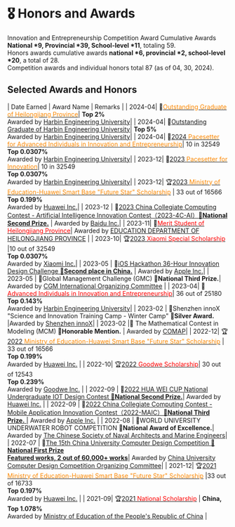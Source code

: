 # 🎖 Honors and Awards

Innovation and Entrepreneurship Competition Award Cumulative Awards **National \*9, Provincial \*39, School-level \*11**, totaling 59. <br>
Honors awards cumulative awards **national \*6, provincial \*2, school-level \*20**, a total of 28. <br>
Competition awards and individual honors total 87 (as of 04, 30, 2024). <br>

## Selected Awards and Honors

| Date Earned | Award Name | Remarks | 
| 2024-04| 🏅[<font color="#fc8803">Outstanding Graduate of Heilongjiang Province</font>]()|  **Top 2%** <br>Awarded  by [Harbin Engineering University](http://www.hrbeu.edu.cn/)|
| 2024-04| 🏅[Outstanding Graduate of Harbin Engineering University]()|  **Top 5%** <br>Awarded  by [Harbin Engineering University](http://www.hrbeu.edu.cn/)|
| 2024-04| 🏅[2024 <font color="#fc8803">Pacesetter for Advanced Individuals in Innovation and Entrepreneurship</font>](https://qihang.hrbeu.edu.cn/2024/0427/c960a324682/page.htm)|  10 in 32549 <br> **Top 0.0307%** <br>Awarded  by [Harbin Engineering University](http://www.hrbeu.edu.cn/)|
| 2023-12| 🏅[2023 <font color="#fc8803">Pacesetter for Innovation</font>]()|  10 in 32549 <br> **Top 0.0307%** <br>Awarded  by [Harbin Engineering University](http://www.hrbeu.edu.cn/)|
| 2023-12| 🏆️[2023 <font color="#fc8803">Ministry of Education-Huawei Smart Base "Future Star" Scholarship</font>]() | 33 out of 16566 <br> **Top 0.199%**<br>Awarded by [Huawei Inc.](https://huawei.com)| 
| 2023-12 | 🥈[2023 China Collegiate Computing Contest - Artificial Intelligence Innovation Contest（2023-4C-AI）**🥈National Second Prize.**](https://mp.weixin.qq.com/s/cMY3YsJgaUn4Ew4HvcQXeg) | Awarded by [Baidu Inc.](http://aicontest.baidu.com/)| 
| 2023-11| 🏅[<font color="#ff0000">Merit Student of Heilongjiang Province</font>](http://cstc.hrbeu.edu.cn/2023/1108/c3688a318900/page.htm)| Awarded by [EDUCATION DEPARTMENT OF HEILONGJIANG PROVINCE](http://jyt.hlj.gov.cn/) | 
| 2023-10| 🏆[2023 <font color="#ff0000">Xiaomi Special Scholarship</font>](http://camel.hrbeu.edu.cn/2023/1011/c1233a316856/page.htm) |10 out of 32549<br> **Top 0.0307%**<br>Awarded by [Xiaomi Inc.](https://www.mi.com/)| 
| 2023-05 | 🥈[iOS Hackathon 36-Hour Innovation Design Challenge **🥈Second place in China.**](https://mp.weixin.qq.com/s/eFNMVKPZDiNbcwyC42HW3w) | Awarded by [Apple Inc.](http://www.appcontest.net/)|
| 2023-05 | 🥉Global Management Challenge (GMC) **🥉National Third Prize.**|  Awarded by [CGM International Organizing Committee](https://www.gmc-china.net/news/1349-a4bc3384ff422a266d51.html) | 
| 2023-04| 🏅[<font color="#ff0000">Advanced Individuals in Innovation and Entrepreneurship</font>](http://qihang.hrbeu.edu.cn/2023/0418/c960a306931/page.htm)|  36 out of 25180<br> **Top 0.143%** <br>Awarded  by [Harbin Engineering University](http://www.hrbeu.edu.cn/)| 
| 2023-02 | 🥈Shenzhen innoX "Science and Innovation Training Camp - Winter Camp"  **🥈Silver Award.** |Awarded by [Shenzhen innoX](https://www.innoxsz.com/)|
| 2023-02 |🥉 The Mathematical Contest in Modeling (MCM) **🥉Honorable Mention.** | Awarded by [COMAP](https://www.comap.com/contests/mcm-icm)| 
| 2022-12| 🏆️[2022 <font color="#fc8803">Ministry of Education-Huawei Smart Base "Future Star" Scholarship</font>](https://edu.hicomputing.huawei.com/winnerlist) | 33 out of 16566 <br>**Top 0.199%**<br>Awarded by [Huawei Inc.](https://huawei.com) |
| 2022-10| 🏆[2022 <font color="#ff0000">Goodwe Scholarship</font>](http://cstc.hrbeu.edu.cn/2022/0930/c3688a298058/page.htm)| 30 out of 12543 <br>**Top 0.239%**<br>Awarded by [Goodwe Inc.](https://www.goodwe.com/about-goodwe/company-profile) | 
| 2022-09 | 🥈[2022 HUA WEI CUP National Undergraduate IOT Design Contest **🥈National Second Prize.**](http://iot.sjtu.edu.cn/show.aspx?info_lb=34&info_id=2916&flag=2)| Awarded by [Huawei Inc.](https://huawei.com) | 
| 2022-09 | 🥉[2022 China Collegiate Computing Contest - Mobile Application Innovation Contest（2022-MAIC）**🥉National Third Prize.** ](https://mp.weixin.qq.com/s/SLTUPYVuVnZEPulpZu5ZPw)| Awarded by [Apple Inc.](http://www.appcontest.net/) | 
| 2022-08 | 🥉WORLD UNIVERSITY UNDERWATER ROBOT COMPETITION **🥉National Award of Excellence.**| Awarded by [The Chinese Society of Naval Architects and Marine Engineers](https://w2urc.org/en/intro/about/)| 
| 2022-07 | 🥇[The 15th China University Computer Design Competition **🥇National First Prize**<br>**Featured works, 2 out of 60,000+ works**](https://2022.jsjds.com.cn/Backend/Common/file/download?name=d6qHRHfkPz81TnnGu8UfzFuRCH7DeDrc.pdf)| Awarded by [China University Computer Design Competition Organizing Committee](https://jsjds.blcu.edu.cn/)| 
| 2021-12| 🏆[2021 <font color="#fc8803">Ministry of Education-Huawei Smart Base "Future Star" Scholarship</font>](https://edu.hicomputing.huawei.com/winnerlist) |33 out of 16733 <br>**Top 0.197%**<br>Awarded by [Huawei Inc.](https://huawei.com) | 
| 2021-09| 🏆[2021 <font color="#ff0000">National Scholarship</font>](http://www.moe.gov.cn/jyb_xxgk/s5743/s5744/A05/202112/t20211216_587869.html) | **China, Top 1.078%** <br>Awarded by [Ministry of Education of the People's Republic of China](http://www.moe.gov.cn/jyb_xxgk/s5743/s5744/A05/202112/t20211216_587869.html) | 


<!-- ## Honors & Scholarships

| 序号 | 获得日期 | 奖励名称| 备注 | 
| -- | - | ----- | -- | 
| 25 | 2023-12| 🏅[2023年度<font color="#fc8803">哈尔滨工程大学创新标兵（5k）</font>]()| 校级，全校10人<br>（0.169%，2023年本硕博） |
| 24 | 2023-12| 🏆️[2023年度<font color="#fc8803">教育部-华为“智能基座”未来之星奖学金特等奖（5k）</font>]() | 企业奖学金，国家级（0.199%）<br>33/16566（2019-2022本）<br> 教育部-华为智能基座联合工作组<br>[华为技术有限公司](https://huawei.com)、[华为高校发展计划](https://edu.hicomputing.huawei.com/) | 
| 23 | 2022-11| [哈尔滨工程大学创新标兵候选人提名](http://cstc.hrbeu.edu.cn/2023/1111/c3688a318999/page.htm)| 校级（0.169%），全校41人| 
| 22 | 2023-11| 🏅[<font color="#ff0000">黑龙江省三好学生</font>](http://cstc.hrbeu.edu.cn/2023/1108/c3688a318900/page.htm)| 黑龙江省 ,黑龙江省教育厅 | 
| 21 | 2023-11| [哈尔滨工程大学三好学生](http://cstc.hrbeu.edu.cn/2023/1111/c3688a318999/page.htm)| 校级 | 
| 20 | 2023-10| 🏆[2022-2023年度奖学金：<font color="#ff0000">小米特等奖学金（20k）</font>](http://camel.hrbeu.edu.cn/2023/1011/c1233a316856/page.htm) | 社会奖学金，国家级（0.0307%）<br>10/32549（2023年在校本硕博）<br>哈尔滨工程大学<br>[小米科技有限责任公司](https://www.mi.com/)、[小米公益基金会](https://www.mi.com/foundation/index) | 
| 19 | 2023-09| [2023年秋季学期校优秀学生一等奖学金（1k）](http://camel.hrbeu.edu.cn/2023/1007/c1236a316595/page.htm) | 校奖学金，校级（5%）| 
| 18 | 2023-04| 哈尔滨工程大学优秀共青团员标兵候选人提名| 校级（0.12%），全校21人，2019-2021本硕博| 
| 17 | 2023-04| 🏅[<font color="#ff0000">哈尔滨工程大学创新创业先进个人</font>](http://qihang.hrbeu.edu.cn/2023/0418/c960a306931/page.htm)| 0.143%，36/25180（2019-2021本研） | 
| 16 | 2023-04| 哈尔滨工程大学优秀共青团员| 5%| 
| 15 | 2023-03| [2023年春季学期校优秀学生一等奖学金（1k）](http://camel.hrbeu.edu.cn/2023/0508/c1236a307919/page.htm) | 校奖学金，校级（5%）| 
| 14 | 2023-02| 深圳科创学院“科创训练营·冬令营” 初级产品经理 |  深圳科创学院 | 
| 13 | 2022-12| 🏆️[2022年度<font color="#fc8803">教育部-华为“智能基座”未来之星奖学金特等奖（5k）</font>](https://edu.hicomputing.huawei.com/winnerlist) | 企业奖学金，国家级（0.199%）<br>33/16566（2019-2022本）<br> 教育部-华为智能基座联合工作组<br>[华为技术有限公司](https://huawei.com)、[华为高校发展计划](https://edu.hicomputing.huawei.com/) |
| 12 | 2022-11| [哈尔滨工程大学创新标兵候选人提名](http://cstc.hrbeu.edu.cn/2022/1121/c3688a301553/page.htm)| 校级（0.169%），全校43人| 
| 11 | 2022-11| 哈尔滨工程大学三好学生| 5%| 
| 10 | 2022-09| 🏆[2021-2022年度奖学金：<font color="#ff0000">固德威奖学金（10k）</font>](http://cstc.hrbeu.edu.cn/2022/0930/c3688a298058/page.htm)| 社会奖学金，校级（0.239%）<br>30/12543（2019-2021本）<br>哈尔滨工程大学、[固德威技术股份有限公司](https://www.goodwe.com/about-goodwe/company-profile)| 
| 9| 2022-08| 校大学生创业联盟优秀副部长| | 
| 8| 2022-04| 哈尔滨工程大学优秀共青团员| 5%| 
| 7| 2022-03| [2022年春季学期校优秀学生一等奖学金（0.4k）](http://camel.hrbeu.edu.cn/2022/0402/c1236a284447/page.htm)| 校奖学金，校级（8%）| 
| 6| 2021-12| 🏆[2021年度<font color="#fc8803">教育部-华为智能基座“未来之星”奖学金（1k）</font>](https://edu.hicomputing.huawei.com/winnerlist) | 企业奖学金，国家级（0.197%）<br>33/16733（2018-2021本）<br>教育部-华为智能基座联合工作组<br>[华为技术有限公司](https://huawei.com)、[华为高校发展计划](https://edu.hicomputing.huawei.com/) | 
| 5| 2021-11| 哈尔滨工程大学三好学生| 5%| 
| 4| 2021-09| 🏆[2020-2021年度奖学金：<font color="#ff0000">国家奖学金（8k）</font>](http://www.moe.gov.cn/jyb_xxgk/s5743/s5744/A05/202112/t20211216_587869.html) | 国家奖学金，国家级（1.078%）<br> 中华人民共和国教育部 | 
| 3| 2021-06| 校大学生创业联盟优秀部员| | 
| 2| 2021-06| 校优秀志愿者| | 
| 1| 2021-03| [2021年春季学期校优秀学生一等奖学金（0.4k）](http://camel.hrbeu.edu.cn/2021/0401/c1236a266471/page.htm)| 校奖学金，校级（8%）| -->

<!-- ## Competition Awards
### National level and above

| 序号 | 获得日期 | 奖励名称| 获奖等级| 颁奖单位 |
| -- | - | -- | -- | --- | 
| 9| 2023-12-09 | [中国高校计算机大赛-第六届人工智能创意赛（2023-4C-AI）](https://mp.weixin.qq.com/s/cMY3YsJgaUn4Ew4HvcQXeg) | 🥈国家级二等奖 | 全国高等学校计算机教育研究会| 
| 8| 2023-05-20 | [iOS Hackathon创新设计挑战赛](https://mp.weixin.qq.com/s/eFNMVKPZDiNbcwyC42HW3w) | 🥈全国第二名| 浙江工业大学设计与建筑学院<br>浙大城市学院计算机与计算科学学院 |
| 7| 2023-05-01 | 国际企业管理挑战赛中国赛区| 🥉国家级三等奖| Global Management Challenge<br> International Organizing Committee | 
| 6| 2023-02-11 | 深圳科创学院“科创训练营·冬令营” | 🥈银奖| 深圳科创学院 |
| 5| 2023-02-01 | 美国数学建模联赛| 🥉Honorable Mention | 美国数学建模竞赛委员会（MCM/ICM）| 
| 4| 2022-09-01 | [全国大学生物联网设计竞赛（华为杯）](http://iot.sjtu.edu.cn/show.aspx?info_lb=34&info_id=2916&flag=2)| 🥈国家级二等奖| 全国高等学校计算机教育研究会<br>全国大学生物联网设计竞赛组委会 | 
| 3| 2022-09-01 | [中国高校计算机大赛-第七届移动应用创新赛（2022-MAIC）](https://mp.weixin.qq.com/s/SLTUPYVuVnZEPulpZu5ZPw)| 🥉国家级三等奖| 全国高等学校计算机教育研究会 | 
| 2| 2022-08-01 | 世界大学生水下机器人大赛| 🥉国家级优秀奖| 中国造船工程学会<br>世界大学生水下机器人大赛组委会 | 
| 1| 2022-07-01 | [第十五届中国大学生计算机设计大赛](https://2022.jsjds.com.cn/Backend/Common/file/download?name=d6qHRHfkPz81TnnGu8UfzFuRCH7DeDrc.pdf)| 🥇国家级一等奖<br>**（特色作品，全国共5项）** | 中国大学生计算机设计大赛组织委员会 | 


### Provincial and above

| 序号 | 获得日期 | 奖励名称 | 获奖等级 | 颁奖单位|
| -- | - | ------------ | - | ---- | 
| 1| 2021-08| 第七届中国国际“互联网+”大学生创新创业大赛-青红赛道创意组：“法保来了”——助力龙江小微企业的法律咨询 | 黑龙江省银奖 | 黑龙江省教育厅|
| 2| 2021-10| 第七届中国国际“互联网+”大学生创新创业大赛-产业命题赛道：提供Prometheus Exporter用于采集和监控openGauss服务的指标及数据 | 黑龙江省金奖（入围国赛） | 中国国际“互联网+”大学生创新创业大赛组织委员会、黑龙江省教育厅 |
| 3| 2021-11| 全国大学生数学建模竞赛 | 黑龙江省二等奖 | 全国大学生数学建模联赛黑龙江赛区组委会、中国工业与应用数学学会|
| 4| 2022-05| 第十五届中国大学生计算机设计大赛 | 黑龙江省二等奖 | 黑龙江省高等教育学会|
| 5| 2022-08| 第十三届“挑战杯”大学生创业计划竞赛 | 黑龙江省银奖 | 黑龙江省教育厅| 
| 6| 2022-08| 第八届中国国际“互联网+”大学生创新创业大赛-本科生创意组：海洋鹰眼——舰船海况观测系统 | 黑龙江省银奖 | 黑龙江省教育厅| 
| 7| 2022-08| 第八届中国国际“互联网+”大学生创新创业大赛-本科生创意组：盲人守卫者——助力盲人走出黑暗“看到”世界 | 黑龙江省银奖 | 黑龙江省教育厅| 
| 8| 2022-08| 第八届中国国际“互联网+”大学生创新创业大赛-青红赛道创意组：暖阳黄金瓜——映汇助农魂 | 黑龙江省金奖 | 黑龙江省教育厅| 
| 9| 2022-08| 第八届中国国际“互联网+”大学生创新创业大赛-产业命题赛道：多尺度城市基础设施数字化模型快速构建与可视分析 | 黑龙江省银奖 | 黑龙江省教育厅|
| 10 | 2022-08| 第八届中国国际“互联网+”大学生创新创业大赛-产业命题赛道：云中大学-WeLink小程序（We码）| 黑龙江省银奖 | 黑龙江省教育厅| 
| 11 | 2022-08| 第八届中国国际“互联网+”大学生创新创业大赛-产业命题赛道：基于昇腾算力及CANN的创新媒体处理应用 | 黑龙江省铜奖 | 黑龙江省教育厅|
| 12 | 2022-08| 全国大学生物联网设计竞赛（华为杯） | 东北赛区一等奖 | 全国高等学校计算机教育研究会、全国大学生物联网设计竞赛组委会| 
| 13 | 2022-08| 2022年-中国高校计算机大赛-第七届移动应用创新赛（2022-MAIC）| 东北赛区一等奖（top1） | 全国高等学校计算机教育研究会|
| 14 | 2022-09| 2022年-中国高校计算机大赛-人工智能创意赛（2022-4C-AI） | 东北赛区二等奖（top2） | 全国高等学校计算机教育研究会|
| 15 | 2022-09| 东北三省数学建模联赛 | 一等奖 | 东北三省数学建模联赛组委会|
| 16 | 2022-11| 全国大学生数学建模竞赛 | 黑龙江省一等奖 | 全国大学生数学建模联赛黑龙江赛区组委会、中国工业与应用数学学会|
| 17 | 2023-04| 第十四届蓝桥杯（软件类）C/C++程序设计大学A组 | 黑龙江省二等奖 | - |
| 18 | 2023-05| 第十四届中国大学生服务外包创新创业大赛 | 北部赛区三等奖 | - | 
| 19 | 2023-07| 2023年-中国高校计算机大赛——第八届移动应用创新赛（2023-MAIC） | 东北赛区一等奖[（入围决赛）](http://www.appcontest.net/newsDetail?id=5209&type=show) | 全国高等学校计算机教育研究会|
| 20 | 2023-08-30 | 第九届中国国际“互联网+”大学生创新创业大赛-本科生创意组：“译”苇以航——船海术语智能翻译服务系统的领航者 | 黑龙江省银奖 | 黑龙江省教育厅| 
| 21 | 2023-08-30 | 第九届中国国际“互联网+”大学生创新创业大赛-本科生创意组：智海精度——北斗海洋精密定位增强系统助力国家海洋工程建设 | 黑龙江省金奖 | 黑龙江省教育厅| 
| 22 | 2023-08-30 | 第九届中国国际“互联网+”大学生创新创业大赛-本科生创意组：光明使者——赋能视障人群的智能辅助眼镜 | 黑龙江省银奖 | 黑龙江省教育厅| 
| 23 | 2023-08-30 | 第九届中国国际“互联网+”大学生创新创业大赛-本科生初创组：策耀网安——网络威胁自动化处理系统领航者 | 黑龙江省金奖 | 黑龙江省教育厅| 
| 24 | 2023-08-30 | 第九届中国国际“互联网+”大学生创新创业大赛-本科生创意组：智能哨兵——超远距实时智能监测全景摄像头 | 黑龙江省铜奖 | 黑龙江省教育厅| 
| 25 | 2023-08-30 | 第九届中国国际“互联网+”大学生创新创业大赛-产业命题赛道：基于昇腾CANN的媒体处理创新实践 | 黑龙江省银奖 | 黑龙江省教育厅| 
| 26 | 2023-08-30 | 第九届中国国际“互联网+”大学生创新创业大赛-产业命题赛道：基于昇腾算力及MindX SDK的创新机器视觉应用| 黑龙江省银奖 | 黑龙江省教育厅| 
| 27 | 2023-08-30 | 第九届中国国际“互联网+”大学生创新创业大赛-产业命题赛道：基于truth3D相机扫描的AI persona数字人采集和生成| 黑龙江省银奖 | 黑龙江省教育厅| 
| 28 | 2023-08-30 | 第九届中国国际“互联网+”大学生创新创业大赛-产业命题赛道：AI+医疗——利用图像算法助力医疗影像分析| 黑龙江省银奖 | 黑龙江省教育厅| 
| 29 | 2023-08-30 | 第九届中国国际“互联网+”大学生创新创业大赛-产业命题赛道：多源数据融合的城市三维场景自动化生成 | 黑龙江省银奖 | 黑龙江省教育厅| 
| 30 | 2023-08-30 | 第九届中国国际“互联网+”大学生创新创业大赛-产业命题赛道：基于昇腾CANN的机器人/无人机创新实践| 黑龙江省银奖 | 黑龙江省教育厅| 
| 31 | 2023-08-30 | 第九届中国国际“互联网+”大学生创新创业大赛-产业命题赛道：大模型效果与效率评测体系构建与优化 | 黑龙江省铜奖 | 黑龙江省教育厅| 
| 32 | 2023-08-30 | 第九届中国国际“互联网+”大学生创新创业大赛-产业命题赛道：数智科技+社会福利：关注弱势群体与社会公益| 黑龙江省铜奖 | 黑龙江省教育厅|
| 33 | 2023-08-30 | 第九届中国国际“互联网+”大学生创新创业大赛-产业命题赛道：特色农产品四链融合溯源防伪解决方案 | 黑龙江省铜奖 | 黑龙江省教育厅|
| 34 | 2023-08-30 | 第九届中国国际“互联网+”大学生创新创业大赛-产业命题赛道：虚拟数字人形象生成和驱动 | 黑龙江省铜奖 | 黑龙江省教育厅|
| 35 | 2023-08-30 | 第九届中国国际“互联网+”大学生创新创业大赛-产业命题赛道：基于昇思MindSpore的下一代社交平台模拟方案| 黑龙江省铜奖 | 黑龙江省教育厅| 
| 36 | 2023-08-30 | 第九届中国国际“互联网+”大学生创新创业大赛-产业命题赛道：科技赋能康养行业发展的创新模式研究 | 黑龙江省铜奖 | 黑龙江省教育厅|
| 37 | 2023-08-30 | 第九届中国国际“互联网+”大学生创新创业大赛-产业命题赛道：基于飞桨和百度文心大模型打造具有落地场景的应用创新产品 | 黑龙江省铜奖 | 黑龙江省教育厅|
| 38 | 2023-08-30 | 第九届中国国际“互联网+”大学生创新创业大赛-产业命题赛道：鲲鹏BoostKit大数据Spark图算法优化| 黑龙江省铜奖 | 黑龙江省教育厅| 
| 39 | 2023-10-23 | [2023年-中国高校计算机大赛-第6届人工智能创意赛（2023-4C-AI）](https://mp.weixin.qq.com/s?__biz=MjM5NjIwOTQyMA==&mid=2651844865&idx=1&sn=abfc9c2820e5e03f250f99e7260eb53e&chksm=bd17e7628a606e74766aa0c5001c85a52ed1db733d02e5638576c16309fbaa9092c0b2494b1e&mpshare=1&scene=23&srcid=1023ulqS8GdN1sZHIhnjIjcE&sharer_shareinfo=b59f9caae7c0873019fff0a1f6fb118e&sharer_shareinfo_first=b59f9caae7c0873019fff0a1f6fb118e#rd) | 东北赛区二等奖（top2，入围决赛） | 全国高等学校计算机教育研究会| 


### School level and above

| 序号 | 日期 | 奖项及荣誉 |
| -- | - | --- |
| 1| 2021年6月| 第12届哈尔滨工程大学“启航杯”大学生创新创意大赛一等奖 |
| 2| 2021年11月 | 校第22届“五四杯”大学生创业大赛银奖\*1、铜奖*1|
| 3| 2021年11月 | 校第27届“五四杯”大学生课外学术科技作品竞赛三等奖 |
| 4| 2021年12月 | 第九届哈尔滨工程大学物理仪器创新设计大赛特等奖 |
| 5| 2022年11月 | 校第23届“五四杯”创业计划竞赛金奖\*1、银奖*1|
| 6| 2022年11月 | 校第28届课外学术科技作品竞赛二等奖 |
| 7| 2023年11月 | 校第24届“五四杯”创业计划竞赛金奖\*1、银奖*1|
| 8| 2023年11月 | 校第29届课外学术科技作品竞赛二等奖 | -->
